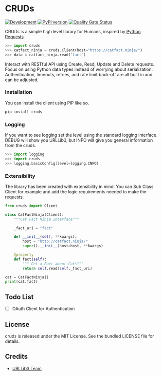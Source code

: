 # CRUDs
[![Development](https://github.com/johnbrandborg/cruds/actions/workflows/development.yml/badge.svg)](https://github.com/johnbrandborg/cruds/actions/workflows/development.yml)
[![PyPI version](https://badge.fury.io/py/cruds.svg)](https://pypi.org/project/cruds/)
[![Quality Gate Status](https://sonarcloud.io/api/project_badges/measure?project=johnbrandborg_cruds&metric=alert_status)](https://sonarcloud.io/summary/new_code?id=johnbrandborg_cruds)

CRUDs is a simple high level library for Humans, inspired by [Python Requests](https://requests.readthedocs.io/en/latest/)

```python
>>> import cruds
>>> catfact_ninja = cruds.Client(host="https://catfact.ninja/")
>>> data = catfact_ninja.read("fact")
```

Interact with RESTful API using Create, Read, Update and Delete requests.
Focus on using Python data types instead of worrying about serialization.
Authentication, timeouts, retries, and rate limit back-off are all built in
and can be adjusted.

### Installation

You can install the client using PIP like so.

```bash
pip install cruds
```

### Logging

If you want to see logging set the level using the standard logging interface.
DEBUG will show you URLLib3, but INFO will give you general information from
the cruds.

``` python
>>> import logging
>>> import cruds
>>> logging.basicConfig(level=logging.INFO)
```

### Extensibility

The library has been created with extensibility in mind.  You can Sub Class Client
for example and add the logic requirements needed to make the requests.

```python
from cruds import Client

class CatFactNinja(Client):
    """Cat Fact Ninja Interface"""

    _fact_uri = "fact"

    def __init__(self, **kwargs):
        host = "http://catfact.ninja/"
        super().__init__(host=host, **kwargs)

    @property
    def fact(self):
        """ Get a Fact about Cats"""
        return self.read(self._fact_uri)

cat = CatFactNinja()
print(cat.fact)
```

## Todo List
- [ ] OAuth Client for Authentication

## License
cruds is released under the MIT License. See the bundled LICENSE file for details.

## Credits
* [URLLib3 Team](https://github.com/urllib3)
